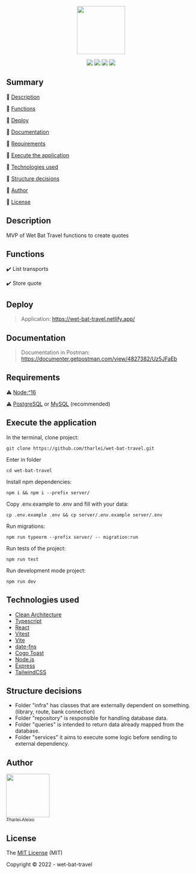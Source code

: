 <p align="center">
 <img width="128" src="https://i.imgur.com/siHCzr3.png"/>
</p>

<p align="center">
  <img src="https://img.shields.io/badge/Node.js-82b547?style=for-the-badge&logo=node.js&logoColor=white"/>
  <img src="https://img.shields.io/badge/React-0080FF?style=for-the-badge&logo=react&logoColor=white"/>
  <img src="https://img.shields.io/badge/TailwindCSS-38B2AC?style=for-the-badge&logo=tailwind-css&logoColor=white">
  <img src="https://img.shields.io/badge/TypeScript-007ACC?style=for-the-badge&logo=typescript&logoColor=white">
</p>


## Summary

:small_blue_diamond: [Description](#description)

:small_blue_diamond: [Functions](#functions)

:small_blue_diamond: [Deploy](#deploy)

:small_blue_diamond: [Documentation](#documentation)

:small_blue_diamond: [Requirements](#requirements)

:small_blue_diamond: [Execute the application](#execute-the-application)

:small_blue_diamond: [Technologies used](#technologies-used)

:small_blue_diamond: [Structure decisions](#structure-decisions)

:small_blue_diamond: [Author](#author)

:small_blue_diamond: [License](#license)




## Description

<p align="justify">
  MVP of Wet Bat Travel functions to create quotes
</p>

## Functions

:heavy_check_mark: List transports

:heavy_check_mark: Store quote


## Deploy

> Application: https://wet-bat-travel.netlify.app/

## Documentation

> Documentation in Postman: https://documenter.getpostman.com/view/4827382/Uz5JFaEb

## Requirements

:warning: [Node:^16](https://nodejs.org/en/download/)

:warning: [PostgreSQL](https://www.postgresql.org/) or [MySQL](https://www.mysql.com/) (recommended)


## Execute the application

In the terminal, clone project:

```
git clone https://github.com/tharlei/wet-bat-travel.git
```

Enter in folder

```
cd wet-bat-travel
```

Install npm dependencies:

```
npm i && npm i --prefix server/
```

Copy .env.example to .env and fill with your data:

```
cp .env.example .env && cp server/.env.example server/.env
```

Run migrations:

```
npm run typeorm --prefix server/ -- migration:run
```

Run tests of the project:

```
npm run test
```

Run development mode project:

```
npm run dev
```

## Technologies used

- [Clean Architecture](https://blog.cleancoder.com/uncle-bob/2012/08/13/the-clean-architecture.html)
- [Typescript](https://www.typescriptlang.org/)
- [React](https://reactjs.org/)
- [Vitest](https://vitest.dev/)
- [Vite](https://vitejs.dev/)
- [date-fns](https://date-fns.org/)
- [Cogo Toast](https://www.npmjs.com/package/cogo-toast)
- [Node.js](https://nodejs.org/en/)
- [Express](https://expressjs.com/)
- [TailwindCSS](https://tailwindcss.com/)

## Structure decisions

- Folder "infra" has classes that are externally dependent on something. (library, route, bank connection)
- Folder "repository" is responsible for handling database data.
- Folder "queries" is intended to return data already mapped from the database.
- Folder "services" it aims to execute some logic before sending to external dependency.


## Author

[<img src="https://avatars2.githubusercontent.com/u/32899049?s=460&u=946f73939bb511fa8ae40ed80764cc4dbffe359f&v=4" width=115><br><sub>Tharlei Aleixo</sub>](https://github.com/Tharlei)


## License

The [MIT License]() (MIT)

Copyright :copyright: 2022 - wet-bat-travel

